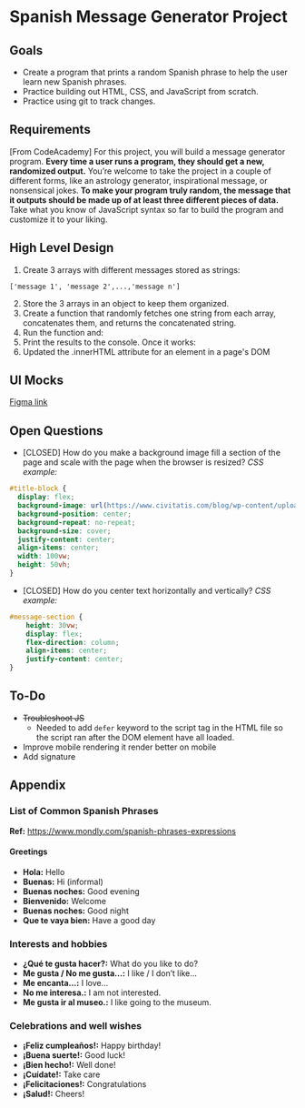# Spanish Message Generator Project
## Goals
- Create a program that prints a random Spanish phrase to help the user learn new Spanish phrases.
- Practice building out HTML, CSS, and JavaScript from scratch.
- Practice using git to track changes.
## Requirements
[From CodeAcademy] For this project, you will build a message generator program. **Every time a user runs a program, they should get a new, randomized output.** You’re welcome to take the project in a couple of different forms, like an astrology generator, inspirational message, or nonsensical jokes. **To make your program truly random, the message that it outputs should be made up of at least three different pieces of data.** Take what you know of JavaScript syntax so far to build the program and customize it to your liking.
## High Level Design
1. Create 3 arrays with different messages stored as strings:
```
['message 1', 'message 2',...,'message n']
```
2. Store the 3 arrays in an object to keep them organized.
3. Create a function that randomly fetches one string from each array, concatenates them, and returns the concatenated string.
4. Run the function and:
  1. Print the results to the console. Once it works:
  1. Updated the .innerHTML attribute for an element in a page's DOM
## UI Mocks
[Figma link](https://www.figma.com/design/P6bIFmXko8NybCQwi1SN2Y/Spanish-Phrase-Generator-Project?node-id=0-1&t=tEPkTx3h5o1Ytzvf-1)
## Open Questions
- [CLOSED] How do you make a background image fill a section of the page and scale with the page when the browser is resized?
*CSS example:*
``` css
#title-block {
  display: flex;
  background-image: url(https://www.civitatis.com/blog/wp-content/uploads/2023/07/shutterstock_557625622-1920x1289.jpg);
  background-position: center;
  background-repeat: no-repeat;
  background-size: cover;
  justify-content: center;
  align-items: center;
  width: 100vw;
  height: 50vh;
}
```
- [CLOSED] How do you center text horizontally and vertically?
*CSS example:*
``` css
#message-section {
    height: 30vw;
    display: flex;
    flex-direction: column;
    align-items: center;
    justify-content: center;
}
```
## To-Do
- ~~Troubleshoot JS~~
  - Needed to add `defer` keyword to the script tag in the HTML file so the script ran after the DOM element have all loaded. 
- Improve mobile rendering it render better on mobile
- Add signature
## Appendix
### List of Common Spanish Phrases
**Ref:** https://www.mondly.com/spanish-phrases-expressions
#### Greetings
- **Hola:** Hello
- **Buenas:** Hi (informal)
- **Buenas noches:** Good evening
- **Bienvenido:** Welcome
- **Buenas noches:** Good night
- **Que te vaya bien:** Have a good day
### Interests and hobbies
- **¿Qué te gusta hacer?:** What do you like to do?
- **Me gusta / No me gusta…:** I like / I don’t like…
- **Me encanta…:** I love…
- **No me interesa.:** I am not interested.
- **Me gusta ir al museo.:** I like going to the museum.
### Celebrations and well wishes
- **¡Feliz cumpleaños!:** Happy birthday!
- **¡Buena suerte!:** Good luck!
- **¡Bien hecho!:** Well done!
- **¡Cuídate!:** Take care
- **¡Felicitaciones!:** Congratulations
- **¡Salud!:** Cheers!

